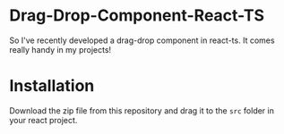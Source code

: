 ﻿# Drag-Drop-Component-React-TS
So I've recently developed a drag-drop component in react-ts. It comes really handy in my projects!
# Installation
Download the zip file from this repository and drag it to the `src` folder in your react project.
